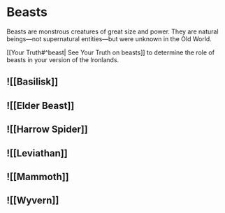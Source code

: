 # Beasts
Beasts are monstrous creatures of great size and power. They are natural beings—not supernatural entities—but were unknown in the Old World.

 [[Your Truth#^beast| See Your Truth on beasts]] to determine the role of beasts in your version of the Ironlands.

## ![[Basilisk]]
## ![[Elder Beast]]
## ![[Harrow Spider]]
## ![[Leviathan]]
## ![[Mammoth]]
## ![[Wyvern]]